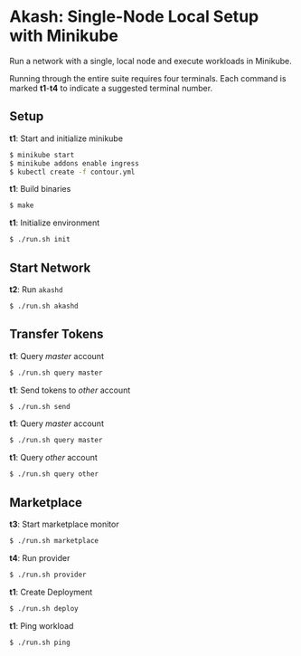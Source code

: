 # Akash: Single-Node Local Setup with Minikube

Run a network with a single, local node and execute workloads in Minikube.

Running through the entire suite requires four terminals.
Each command is marked __t1__-__t4__ to indicate a suggested terminal number.

## Setup

__t1__: Start and initialize minikube
```sh
$ minikube start
$ minikube addons enable ingress
$ kubectl create -f contour.yml
```

__t1__: Build binaries
```sh
$ make
```

__t1__: Initialize environment
```sh
$ ./run.sh init
```

## Start Network

__t2__: Run `akashd`
```sh
$ ./run.sh akashd
```

## Transfer Tokens

__t1__: Query _master_ account
```sh
$ ./run.sh query master
```

__t1__: Send tokens to _other_ account
```sh
$ ./run.sh send
```

__t1__: Query _master_ account
```sh
$ ./run.sh query master
```

__t1__: Query _other_ account
```sh
$ ./run.sh query other
```

## Marketplace

__t3__: Start marketplace monitor
```sh
$ ./run.sh marketplace
```

__t4__: Run provider
```sh
$ ./run.sh provider
```

__t1__: Create Deployment
```sh
$ ./run.sh deploy
```

__t1__: Ping workload
```sh
$ ./run.sh ping
```
